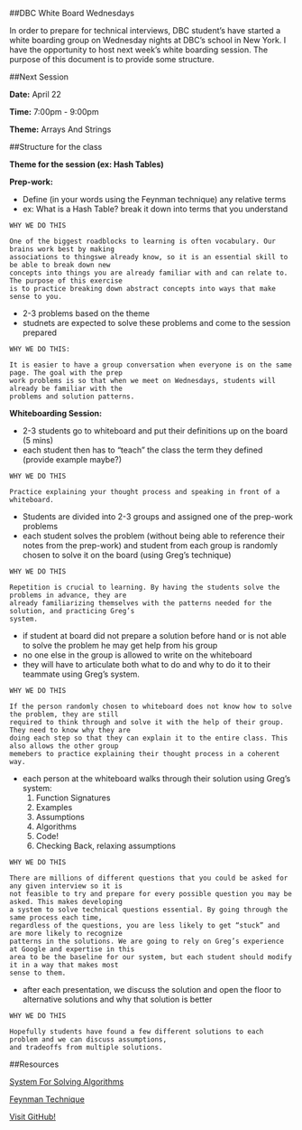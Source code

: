 ##DBC White Board Wednesdays

In order to prepare for technical interviews, DBC student’s have started a white boarding group on Wednesday nights at DBC’s school in New York. I have the opportunity to host next week’s white boarding session. The purpose of this document is to provide some structure.

##Next Session

**Date:** April 22

**Time:** 7:00pm - 9:00pm

**Theme:** Arrays And Strings


##Structure for the class

**Theme for the session (ex: Hash Tables)** 

**Prep-work:** 
  - Define (in your words using the Feynman technique) any relative terms
  - ex: What is a Hash Table? break it down into terms that you understand

```
WHY WE DO THIS

One of the biggest roadblocks to learning is often vocabulary. Our brains work best by making
associations to thingswe already know, so it is an essential skill to be able to break down new 
concepts into things you are already familiar with and can relate to. The purpose of this exercise 
is to practice breaking down abstract concepts into ways that make sense to you.

```

* 2-3 problems based on the theme
* studnets are expected to solve these problems and come to the session prepared

```
WHY WE DO THIS:

It is easier to have a group conversation when everyone is on the same page. The goal with the prep
work problems is so that when we meet on Wednesdays, students will already be familiar with the 
problems and solution patterns.

```

**Whiteboarding Session:**

* 2-3 students go to whiteboard and put their definitions up on the board (5 mins)
* each student then has to “teach” the class the term they defined (provide example maybe?)

```
WHY WE DO THIS

Practice explaining your thought process and speaking in front of a whiteboard.

```

* Students are divided into 2-3 groups and assigned one of the prep-work problems
* each student solves the problem (without being able to reference their notes from the prep-work) and student from each group is randomly chosen to solve it on the board (using Greg’s technique)

```
WHY WE DO THIS

Repetition is crucial to learning. By having the students solve the problems in advance, they are 
already familiarizing themselves with the patterns needed for the solution, and practicing Greg’s 
system.

```

* if student at board did not prepare a solution before hand or is not able to solve the problem he may get help from his group 
* no one else in the group is allowed to write on the whiteboard
* they will have to articulate both what to do and why to do it to their teammate using Greg’s system.

```
WHY WE DO THIS

If the person randomly chosen to whiteboard does not know how to solve the problem, they are still 
required to think through and solve it with the help of their group. They need to know why they are 
doing each step so that they can explain it to the entire class. This also allows the other group 
memebers to practice explaining their thought process in a coherent way.

```

* each person at the whiteboard walks through their solution using Greg’s system:
	1. Function Signatures
	2. Examples
	3. Assumptions
	4. Algorithms
	5. Code!
	6. Checking Back, relaxing assumptions

```
WHY WE DO THIS

There are millions of different questions that you could be asked for any given interview so it is 
not feasible to try and prepare for every possible question you may be asked. This makes developing 
a system to solve technical questions essential. By going through the same process each time,
regardless of the questions, you are less likely to get “stuck” and are more likely to recognize
patterns in the solutions. We are going to rely on Greg’s experience at Google and expertise in this
area to be the baseline for our system, but each student should modify it in a way that makes most
sense to them.

```

* after each presentation, we discuss the solution and open the floor to alternative solutions and why that solution is better

```
WHY WE DO THIS

Hopefully students have found a few different solutions to each problem and we can discuss assumptions,
and tradeoffs from multiple solutions.

```

##Resources

[System For Solving Algorithms](https://github.com/fdel15/whiteboardingWednesdays/blob/master/algorithm_system.md)

[Feynman Technique](https://github.com/fdel15/whiteboardingWednesdays/blob/master/feyman_technique.md)

[Visit GitHub!](www.github.com)
